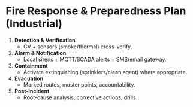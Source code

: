 # Fire Response & Preparedness Plan (Industrial)

1. **Detection & Verification**
   - CV + sensors (smoke/thermal) cross-verify.
2. **Alarm & Notification**
   - Local sirens + MQTT/SCADA alerts + SMS/email gateway.
3. **Containment**
   - Activate extinguishing (sprinklers/clean agent) where appropriate.
4. **Evacuation**
   - Marked routes, muster points, accountability.
5. **Post-Incident**
   - Root-cause analysis, corrective actions, drills.
